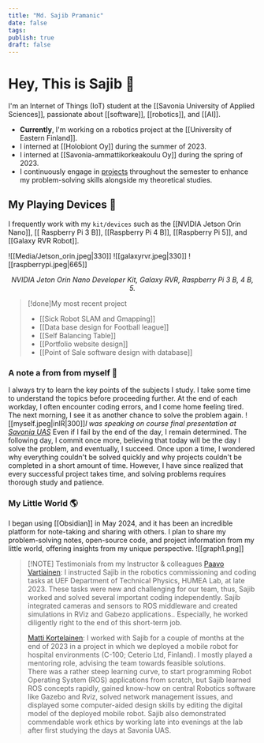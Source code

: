 ```yaml
---
title: "Md. Sajib Pramanic"
date: false
tags: 
publish: true
draft: false
---
```


# Hey, This is Sajib 🤝


I'm an Internet of Things (IoT) student at the [[Savonia University of Applied Sciences]], passionate about [[software]], [[robotics]], and [[AI]].

- **Currently**, I'm working on a robotics project at the [[University of Eastern Finland]].
- I interned at [[Holobiont Oy]] during the summer of 2023.
- I interned at [[Savonia-ammattikorkeakoulu Oy]] during the spring of 2023.
- I continuously engage in [projects](https://pramanic.fi/tags/projects) throughout the semester to enhance my problem-solving skills alongside my theoretical studies.


## My Playing Devices 📛
I frequently work with my ``kit/devices`` such as the [[NVIDIA Jetson Orin Nano]], [[ Raspberry Pi 3 B]], [[Raspberry Pi 4 B]], [[Raspberry Pi 5]], and [[Galaxy RVR Robot]].

![[Media/Jetson_orin.jpeg|330]] ![[galaxyrvr.jpeg|330]]
![[raspberrypi.jpeg|665]]
*<center>NVIDIA Jeton Orin Nano Developer Kit, Galaxy RVR, Raspberry Pi 3 B, 4 B, 5.</center>*



>[!done]My most recent project
> - [[Sick Robot SLAM and Gmapping]]
> - [[Data base design for Football league]]
> - [[Self Balancing Table]]
> - [[Portfolio website design]]
> - [[Point of Sale software design with database]]


### A note a from from myself   📒

I always try to learn the key points of the subjects I study. I take some time to understand the topics before proceeding further. At the end of each workday, I often encounter coding errors, and I come home feeling tired. The next morning, I see it as another chance to solve the problem again. ![[myself.jpeg|inlR|300]]*I was speaking on course final presentation at [Savonia UAS](https://www.savonia.fi/en/homepage/)* 
Even if I fail by the end of the day, I remain determined. The following day, I commit once more, believing that today will be the day I solve the problem, and eventually, I succeed.
Once upon a time, I wondered why everything couldn't be solved quickly and why projects couldn't be completed in a short amount of time. However, I have since realized that every successful project takes time, and solving problems requires thorough study and patience.


### My Little World   🌎
I began using [[Obsidian]] in May 2024, and it has been an incredible platform for note-taking and sharing with others. I plan to share my problem-solving notes, open-source code, and project information from my little world, offering insights from my unique perspective. ![[graph1.png]]

> [!NOTE] Testimonials from my Instructor & colleagues
> [Paavo Vartiainen](https://www.linkedin.com/in/paavovartiainen/):
> I instructed Sajib in the robotics commissioning and coding tasks at UEF Department of Technical Physics, HUMEA Lab, at late 2023. These tasks were new and challenging for our team, thus, Sajib worked and solved several important coding independently. Sajib integrated cameras and sensors to ROS middleware and created simulations in RViz and Gabezo applications.. Especially, he worked diligently right to the end of this short-term job.
>
>
>
>
>
> [Matti Kortelainen](https://www.linkedin.com/in/matti-j-kortelainen?lipi=urn%3Ali%3Apage%3Ad_flagship3_profile_view_base%3Bg6v3C5GETlml6el5oE3SrQ%3D%3D):
> I worked with Sajib for a couple of months at the end of 2023 in a project in which we deployed a mobile robot for hospital environments (C-100; Ceterio Ltd, Finland). I mostly played a mentoring role, advising the team towards feasible solutions.  
  There was a rather steep learning curve, to start programming Robot Operating System (ROS) applications from scratch, but Sajib learned ROS concepts rapidly, gained know-how on central Robotics software like Gazebo and Rviz, solved network management issues, and displayed some computer-aided design skills by editing the digital model of the deployed mobile robot. Sajib also demonstrated commendable work ethics by working late into evenings at the lab after first studying the days at Savonia UAS.